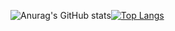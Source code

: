 ![Anurag's GitHub stats](https://github-readme-stats.vercel.app/api?username=diogomsz&show_icons=true&theme=cobalt)[![Top Langs](https://github-readme-stats.vercel.app/api/top-langs/?username=diogomsz&layout=compact&theme=dark)](https://github.com/anuraghazra/github-readme-stats)
